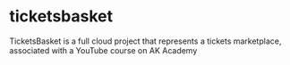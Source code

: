 # ticketsbasket
TicketsBasket is a full cloud project that represents a tickets marketplace, associated with a YouTube course on AK Academy
